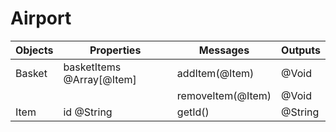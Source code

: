 # Airport

| Objects | Properties                | Messages          | Outputs |
| ------- | ------------------------- | ----------------- | ------- |
| Basket  | basketItems @Array[@Item] | addItem(@Item)    | @Void   |
|         |                           | removeItem(@Item) | @Void   |
| Item    | id @String                | getId()           | @String |
